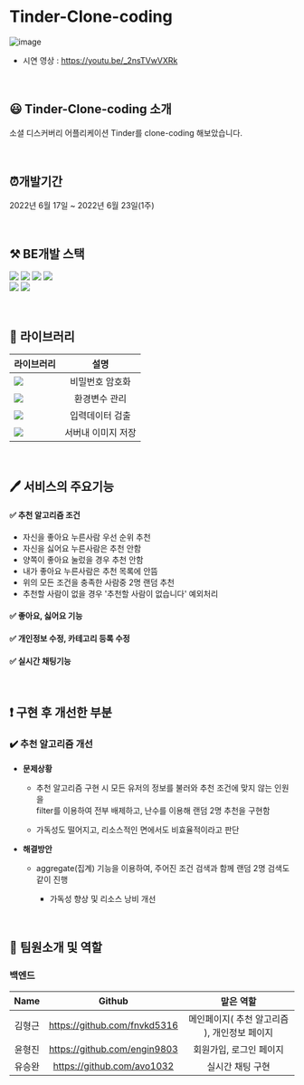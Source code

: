 # Tinder-Clone-coding
![image](https://user-images.githubusercontent.com/72438873/184149855-bf69d19e-46e0-41a5-8655-96b267fe0e7b.png)

- 시연 영상 : https://youtu.be/_2nsTVwVXRk

<br>

## 😃 Tinder-Clone-coding 소개
소셜 디스커버리 어플리케이션 Tinder를 clone-coding 해보았습니다.

<br>

## ⏰개발기간
2022년 6월 17일 ~ 2022년 6월 23일(1주)

<br>

## ⚒️ BE개발 스택
![](https://img.shields.io/badge/node.js-339933?style=for-the-badge&logo=Node.js&logoColor=white)
![](https://img.shields.io/badge/express-000000?style=for-the-badge&logo=express&logoColor=white)
![](https://img.shields.io/badge/javascript-F7DF1E?style=for-the-badge&logo=javascript&logoColor=black)
![](https://img.shields.io/badge/amazonaws-232F3E?style=for-the-badge&logo=amazonaws&logoColor=white)\
<img src="https://img.shields.io/badge/mongoDB-47A248?style=for-the-badge&logo=MongoDB&logoColor=white">
![](https://img.shields.io/badge/socket.io-010101?style=for-the-badge&logo=socket.io&logoColor=white)

<br>

## 📖 라이브러리

라이브러리 | 설명
---|:---:
<img src='https://img.shields.io/badge/bcrypt-5.0.1-lightgrey'> | 비밀번호 암호화
<img src='https://img.shields.io/badge/dotenv-16.0.1-lightgrey'>  | 환경변수 관리
<img src='https://img.shields.io/badge/joi-17.6.0-lightgrey'>  | 입력데이터 검출
<img src='https://img.shields.io/badge/multer--s3-2.10.0-lightgrey'>  | 서버내 이미지 저장

<br>

## 🖊 서비스의 주요기능

#### ✅ **추천 알고리즘 조건**
- 자신을 좋아요 누른사람 우선 순위 추천 
- 자신을 싫어요 누른사람은 추천 안함
- 양쪽이 좋아요 눌렀을 경우 추천 안함
- 내가 좋아요 누른사람은 추천 목록에 안뜸
- 위의 모든 조건을 충족한 사람중 2명 랜덤 추천
- 추천할 사람이 없을 경우 '추천할 사람이 없습니다' 예외처리

#### ✅ **좋아요, 싫어요 기능**
#### ✅ **개인정보 수정, 카테고리 등록 수정**
#### ✅ **실시간 채팅기능**

<br>

## ❗ 구현 후 개선한 부분

### ✔️ 추천 알고리즘 개선

- **문제상황**

  - 추천 알고리즘 구현 시 모든 유저의 정보를 불러와 추천 조건에 맞지 않는 인원을\
   filter를 이용하여 전부 배제하고, 난수를 이용해 랜덤 2명 추천을 구현함
  
  - 가독성도 떨어지고, 리소스적인 면에서도 비효율적이라고 판단

- **해결방안**

  - aggregate(집계) 기능을 이용하여, 주어진 조건 검색과 함께 랜덤 2명 검색도 같이 진행
  
    - 가독성 향상 및 리소스 낭비 개선
 

<br>

## 📌 팀원소개 및 역할

### 백엔드
|Name|Github|맡은 역할|
|:---:|:---:|:---:|
| 김형근 | https://github.com/fnvkd5316 | 메인페이지( 추천 알고리즘 ), 개인정보 페이지 |
| 윤형진 | https://github.com/engin9803 | 회원가입, 로그인 페이지 |
| 유승완 | https://github.com/avo1032 | 실시간 채팅 구현 |

